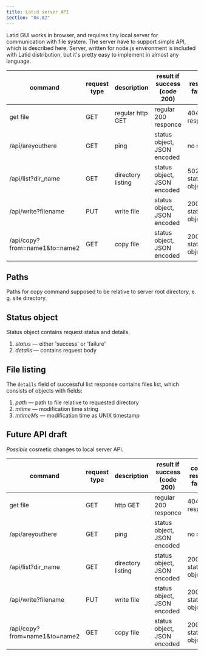 ```yaml
---
title: Latid server API
section: "04.02"
---
```

Latid GUI works in browser, and requires tiny local server for communication with file system. 
The server have to support simple API, which is described here. Server, written for node.js environment
is included with Latid distribution, but it's pretty easy to implement in almost any language.

| command                       | request type | description        | result if success (code 200)  | result if failure   | 
|-------------------------------|--------------|--------------------|-------------------------------|---------------------|
| get file                      | GET          |  regular http GET  | regular 200 responce          | 404 response        |
| /api/areyouthere              | GET          |  ping              | status object, JSON encoded   | no result           |
| /api/list?dir_name            | GET          |  directory listing | status object, JSON encoded   | 502 + status object |
| /api/write?filename           | PUT          |  write file        | status object, JSON encoded   | 200 + status object |            
| /api/copy?from=name1&to=name2 | GET          |  copy file         | status object, JSON encoded   | 200 + status object |        

## Paths

Paths for copy command supposed to be relative to server root directory, 
e. g. site directory.

## Status object

Status object contains request status and details.

1. *status* — either 'success' or 'failure'
1. *details* — contains request body

## File listing

The `details` field of successful list response contains files list, which consists of objects with fields: 

1. *path* — path to file relative to requested directory
1. *mtime* — modification time string 
1. *mtimeMs* — modification time as UNIX timestamp

## Future API draft

_Possible_ cosmetic changes to local server API. 

| command                       | request type | description       | result if success (code 200)| code + result if failure   | 
|-------------------------------|--------------|-------------------|-----------------------------|----------------------------|
| get file                      | GET          | http GET          | regular 200 responce        | 404 response               |
| /api/areyouthere              | GET          | ping              | status object, JSON encoded | no result                  |
| /api/list?dir_name            | GET          | directory listing | status object, JSON encoded | 200 + status object        |
| /api/write?filename           | PUT          | write file        | status object, JSON encoded | 200 + status object        |            
| /api/copy?from=name1&to=name2 | GET          | copy file         | status object, JSON encoded | 200 + status object        |        
